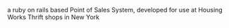 a ruby on rails based Point of Sales System, developed for use at Housing Works Thrift shops in New York